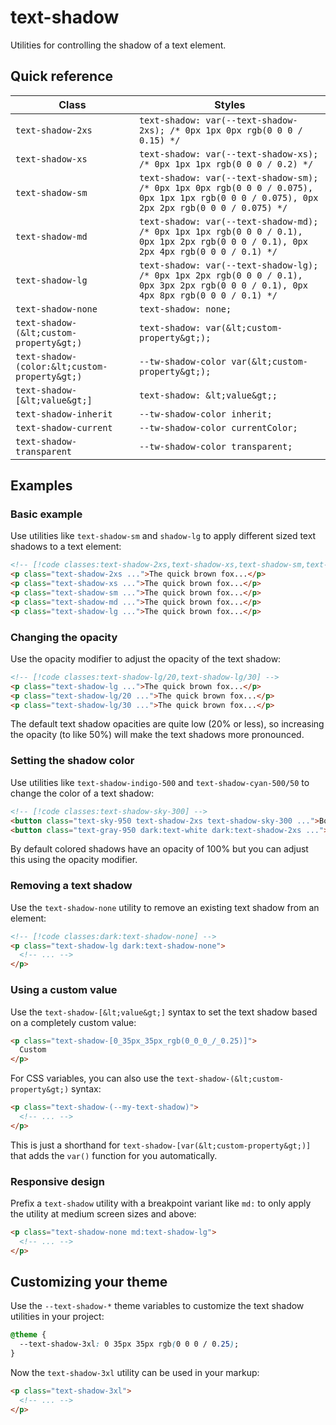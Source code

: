 # text-shadow

Utilities for controlling the shadow of a text element.

## Quick reference

| Class | Styles |
|---|---|
| `text-shadow-2xs` | `text-shadow: var(--text-shadow-2xs); /* 0px 1px 0px rgb(0 0 0 / 0.15) */` |
| `text-shadow-xs` | `text-shadow: var(--text-shadow-xs); /* 0px 1px 1px rgb(0 0 0 / 0.2) */` |
| `text-shadow-sm` | `text-shadow: var(--text-shadow-sm); /* 0px 1px 0px rgb(0 0 0 / 0.075), 0px 1px 1px rgb(0 0 0 / 0.075), 0px 2px 2px rgb(0 0 0 / 0.075) */` |
| `text-shadow-md` | `text-shadow: var(--text-shadow-md); /* 0px 1px 1px rgb(0 0 0 / 0.1), 0px 1px 2px rgb(0 0 0 / 0.1), 0px 2px 4px rgb(0 0 0 / 0.1) */` |
| `text-shadow-lg` | `text-shadow: var(--text-shadow-lg); /* 0px 1px 2px rgb(0 0 0 / 0.1), 0px 3px 2px rgb(0 0 0 / 0.1), 0px 4px 8px rgb(0 0 0 / 0.1) */` |
| `text-shadow-none` | `text-shadow: none;` |
| `text-shadow-(&lt;custom-property&gt;)` | `text-shadow: var(&lt;custom-property&gt;);` |
| `text-shadow-(color:&lt;custom-property&gt;)` | `--tw-shadow-color var(&lt;custom-property&gt;);` |
| `text-shadow-[&lt;value&gt;]` | `text-shadow: &lt;value&gt;;` |
| `text-shadow-inherit` | `--tw-shadow-color inherit;` |
| `text-shadow-current` | `--tw-shadow-color currentColor;` |
| `text-shadow-transparent` | `--tw-shadow-color transparent;` |


## Examples

### Basic example

Use utilities like `text-shadow-sm` and `shadow-lg` to apply different sized text shadows to a text element:

```html
<!-- [!code classes:text-shadow-2xs,text-shadow-xs,text-shadow-sm,text-shadow-md,text-shadow-lg,text-shadow-xl] -->
<p class="text-shadow-2xs ...">The quick brown fox...</p>
<p class="text-shadow-xs ...">The quick brown fox...</p>
<p class="text-shadow-sm ...">The quick brown fox...</p>
<p class="text-shadow-md ...">The quick brown fox...</p>
<p class="text-shadow-lg ...">The quick brown fox...</p>
```

### Changing the opacity

Use the opacity modifier to adjust the opacity of the text shadow:

```html
<!-- [!code classes:text-shadow-lg/20,text-shadow-lg/30] -->
<p class="text-shadow-lg ...">The quick brown fox...</p>
<p class="text-shadow-lg/20 ...">The quick brown fox...</p>
<p class="text-shadow-lg/30 ...">The quick brown fox...</p>
```

The default text shadow opacities are quite low (20% or less), so increasing the opacity (to like 50%) will make the text shadows more pronounced.

### Setting the shadow color

Use utilities like `text-shadow-indigo-500` and `text-shadow-cyan-500/50` to change the color of a text shadow:

```html
<!-- [!code classes:text-shadow-sky-300] -->
<button class="text-sky-950 text-shadow-2xs text-shadow-sky-300 ...">Book a demo</button>
<button class="text-gray-950 dark:text-white dark:text-shadow-2xs ...">See pricing</button>
```

By default colored shadows have an opacity of 100% but you can adjust this using the opacity modifier.

### Removing a text shadow

Use the `text-shadow-none` utility to remove an existing text shadow from an element:

```html
<!-- [!code classes:dark:text-shadow-none] -->
<p class="text-shadow-lg dark:text-shadow-none">
  <!-- ... -->
</p>
```

### Using a custom value

Use the `text-shadow-[&lt;value&gt;]` syntax to set the text shadow based on a completely custom value:

```html
<p class="text-shadow-[0_35px_35px_rgb(0_0_0_/_0.25)]">
  Custom
</p>
```

For CSS variables, you can also use the `text-shadow-(&lt;custom-property&gt;)` syntax:

```html
<p class="text-shadow-(--my-text-shadow)">
  <!-- ... -->
</p>
```

This is just a shorthand for `text-shadow-[var(&lt;custom-property&gt;)]` that adds the `var()` function for you automatically.

### Responsive design

Prefix a `text-shadow` utility with a breakpoint variant like `md:` to only apply the utility at medium screen sizes and above:

```html
<p class="text-shadow-none md:text-shadow-lg">
  <!-- ... -->
</p>
```


## Customizing your theme

Use the `--text-shadow-*` theme variables to customize the text shadow utilities in your project:

```css
@theme {
  --text-shadow-3xl: 0 35px 35px rgb(0 0 0 / 0.25);
}
```

Now the `text-shadow-3xl` utility can be used in your markup:

```html
<p class="text-shadow-3xl">
  <!-- ... -->
</p>
```


